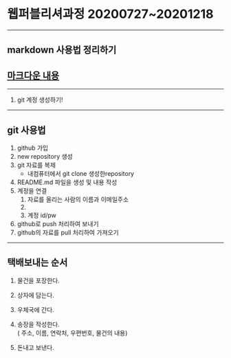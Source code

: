 # 웹퍼블리셔과정 20200727~20201218

---
## markdown 사용법 정리하기 
[마크다운 내용](./a_assest/a_markdown.md)
---


---
1.  git 계정 생성하기!

---

## git 사용법  

1. github 가입
2. new repository 생성
3. git 자료를 복제
   - 내컴퓨터에서 git clone 생성한repository
4. README.md 파일을 생성 및 내용 작성
5. 계정을 연결
   1. 자료를 올리는 사람의 이름과 이메일주소
   2. 
   3. 계정 id/pw
6. github로 push 처리하여 보내기
7. github의 자료를 pull 처리하여 가져오기

---

## 택배보내는 순서

1. 물건을 포장한다.
2. 상자에 담는다.
3. 우체국에 간다.
4. 송장을 작성한다.  
   ( 주소, 이름, 연락처, 우편번호, 물건의 내용)

5. 돈내고 보낸다.